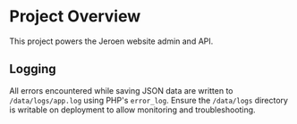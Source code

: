 # Project Overview

This project powers the Jeroen website admin and API.

## Logging

All errors encountered while saving JSON data are written to `/data/logs/app.log` using PHP's `error_log`.
Ensure the `/data/logs` directory is writable on deployment to allow monitoring and troubleshooting.
